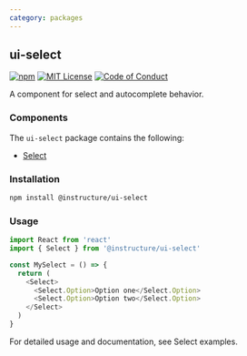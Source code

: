 ```yaml
---
category: packages
---
```


## ui-select

[![npm][npm]][npm-url]
[![MIT License][license-badge]][license]
[![Code of Conduct][coc-badge]][coc]

A component for select and autocomplete behavior.

### Components

The `ui-select` package contains the following:

- [Select](#Select)

### Installation

```sh
npm install @instructure/ui-select
```

### Usage

```js
import React from 'react'
import { Select } from '@instructure/ui-select'

const MySelect = () => {
  return (
    <Select>
      <Select.Option>Option one</Select.Option>
      <Select.Option>Option two</Select.Option>
    </Select>
  )
}
```

For detailed usage and documentation, see Select examples.

[npm]: https://img.shields.io/npm/v/@instructure/ui-select.svg
[npm-url]: https://npmjs.com/package/@instructure/ui-select
[license-badge]: https://img.shields.io/npm/l/instructure-ui.svg?style=flat-square
[license]: https://github.com/instructure/instructure-ui/blob/master/LICENSE
[coc-badge]: https://img.shields.io/badge/code%20of-conduct-ff69b4.svg?style=flat-square
[coc]: https://github.com/instructure/instructure-ui/blob/master/CODE_OF_CONDUCT.md
